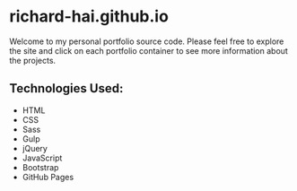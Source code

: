 # richard-hai.github.io
Welcome to my personal portfolio source code.  Please feel free to explore the site and click on each portfolio container to see more information about the projects.

## Technologies Used:
* HTML
* CSS
* Sass
* Gulp
* jQuery
* JavaScript
* Bootstrap
* GitHub Pages
